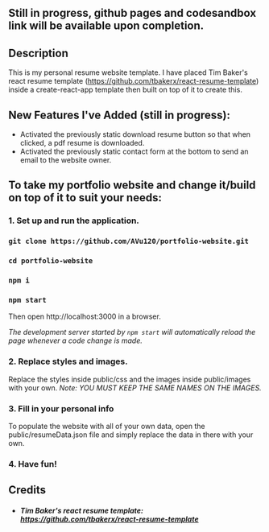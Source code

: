 ## Still in progress, github pages and codesandbox link will be available upon completion.

## Description

This is my personal resume website template. I have placed
Tim Baker's react resume template (https://github.com/tbakerx/react-resume-template) inside a create-react-app template then built on top of it to create this.

## New Features I've Added (still in progress):

- Activated the previously static download resume button so that when clicked, a pdf resume is downloaded.
- Activated the previously static contact form at the bottom to send an email
  to the website owner.

## To take my portfolio website and change it/build on top of it to suit your needs:

### 1. Set up and run the application.

### `git clone https://github.com/AVu120/portfolio-website.git`

### `cd portfolio-website`

### `npm i`

### `npm start`

Then open http://localhost:3000 in a browser.

<em>The development server started by `npm start` will automatically reload the page whenever a code change is made.</em>

### 2. Replace styles and images.

Replace the styles inside public/css and the images inside public/images with your own. <em>Note: YOU MUST KEEP THE SAME NAMES ON THE IMAGES.</em>

### 3. Fill in your personal info

To populate the website with all of your own data, open the public/resumeData.json file and simply replace the data in there with your own.

### 4. Have fun!

## Credits

- ##### Tim Baker's react resume template: https://github.com/tbakerx/react-resume-template
